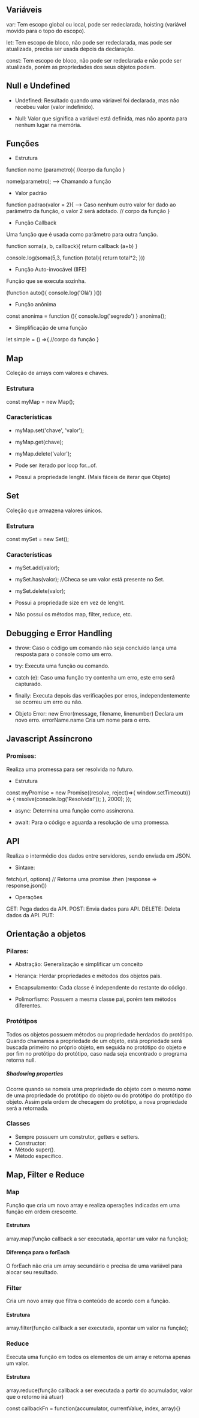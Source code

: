 ## Variáveis

var: Tem escopo global ou local, pode ser redeclarada, hoisting (variável movido para o topo do escopo).

let: Tem escopo de bloco, não pode ser redeclarada, mas pode ser atualizada, precisa ser usada depois da declaração.

const: Tem escopo de bloco, não pode ser redeclarada e não pode ser atualizada, porém as propriedades dos seus objetos podem.

## Null e Undefined

- Undefined: Resultado quando uma váriavel foi declarada, mas não recebeu valor (valor indefinido).

- Null: Valor que significa a variável está definida, mas não aponta para nenhum lugar na memória.

## Funções

- Estrutura

function nome (parametro){
  //corpo da função
}

nome(parametro);  --> Chamando a função

- Valor padrão

function padrao(valor = 2){   --> Caso nenhum outro valor for dado ao parâmetro da função, o valor 2 será adotado.
  // corpo da função
}

- Função Callback

Uma função que é usada como parâmetro para outra função.

function soma(a, b, callback){
    return callback (a+b)
}

console.log(soma(5,3, function (total){
    return total*2;
    }))

- Função Auto-invocável (IIFE)

Função que se executa sozinha.

(function auto(){
 console.log('Olá')
}())

- Função anônima

const anonima = function (){
    console.log('segredo')
}
anonima();

- Simplificação de uma função
 
let simple = () =>{
    //corpo da função
}

## Map

Coleção de arrays com valores e chaves.

### Estrutura

const myMap = new Map();

### Características

- myMap.set('chave', 'valor');
- myMap.get(chave);
- myMap.delete('valor');

- Pode ser iterado por loop for...of.
- Possui a propriedade lenght.
(Mais fáceis de iterar que Objeto)

## Set

Coleção que armazena valores únicos.

### Estrutura

const mySet = new Set();

### Características

- mySet.add(valor);
- mySet.has(valor); //Checa se um valor está presente no Set.
- mySet.delete(valor);

- Possui a propriedade size em vez de lenght.
- Não possui os métodos map, filter, reduce, etc.

## Debugging e Error Handling

- throw: Caso o código um comando não seja concluído lança uma resposta para o console como um erro.

- try: Executa uma função ou comando.

- catch (e): Caso uma função try contenha um erro, este erro será capturado.

- finally: Executa depois das verificações por erros, independentemente se ocorreu um erro ou não.

- Objeto Error: new Error(message, filename, linenumber)  Declara um novo erro.
     errorName.name    Cria um nome para o erro.

## Javascript Assíncrono

### Promises: 

Realiza uma promessa para ser resolvida no futuro.

- Estrutura

const myPromise = new Promise((resolve, reject)=>{
window.setTimeout(() => {
  resolve(console.log('Resolvida!'));
}, 2000);
});

- async: Determina uma função como assíncrona.

- await: Para o código e aguarda a resolução de uma promessa.

## API

Realiza o intermédio dos dados entre servidores, sendo enviada em JSON.

- Sintaxe:

fetch(url, options)     // Retorna uma promise
.then (response => response.json())

- Operações

GET: Pega dados da API.
POST: Envia dados para API.
DELETE: Deleta dados da API.
PUT:

## Orientação a objetos

### Pilares:

- Abstração: Generalização e simplificar um conceito

- Herança: Herdar propriedades e métodos dos objetos pais.

- Encapsulamento: Cada classe é independente do restante do código.

- Polimorfismo: Possuem a mesma classe pai, porém tem métodos diferentes.

### Protótipos 

Todos os objetos possuem métodos ou propriedade herdados do protótipo. Quando chamamos a propriedade de um objeto, está propriedade será buscada primeiro no próprio objeto, em seguida no protótipo do objeto e por fim no protótipo do protótipo, caso nada seja encontrado o programa retorna null.

##### Shadowing properties

Ocorre quando se nomeia uma propriedade do objeto com o mesmo nome de uma propriedade do protótipo do objeto ou do protótipo do protótipo do objeto. Assim pela ordem de checagem do protótipo, a nova propriedade será a retornada.

### Classes

- Sempre possuem um construtor, getters e setters. 
- Constructor: 
- Método super().
- Método específico.

## Map, Filter e Reduce

### Map

Função que cria um novo array e realiza operações indicadas em uma função em ordem crescente.

#### Estrutura

array.map(função callback a ser executada, apontar um valor na função);

#### Diferença para o forEach

O forEach não cria um array secundário e precisa de uma variável para alocar seu resultado.

### Filter

Cria um novo array que filtra o conteúdo de acordo com a função.

#### Estrutura

array.filter(função callback a ser executada, apontar um valor na função);

### Reduce

Executa uma função em todos os elementos de um array e retorna apenas um valor.

#### Estrutura

array.reduce(função callback a ser executada a partir do acumulador, valor que o retorno irá atuar)

const callbackFn = function(accumulator, currentValue, index, array){}

